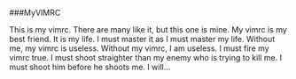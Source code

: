 ###MyVIMRC

This is my vimrc. There are many like it, but this one is mine.
My vimrc is my best friend. It is my life. I must master it as I must master my life.
Without me, my vimrc is useless. Without my vimrc, I am useless. I must fire my vimrc true. I must shoot straighter than my enemy who is trying to kill me. I must shoot him before he shoots me. I will...
